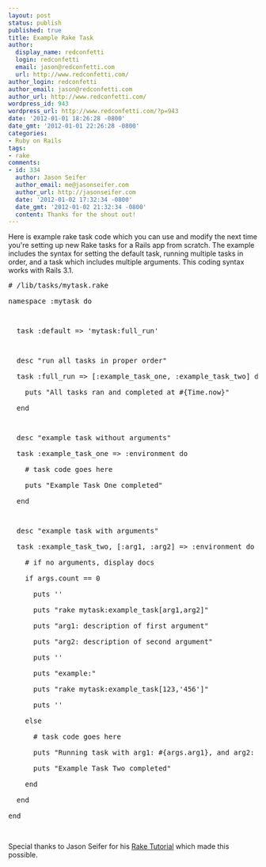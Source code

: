 ```yaml
---
layout: post
status: publish
published: true
title: Example Rake Task
author:
  display_name: redconfetti
  login: redconfetti
  email: jason@redconfetti.com
  url: http://www.redconfetti.com/
author_login: redconfetti
author_email: jason@redconfetti.com
author_url: http://www.redconfetti.com/
wordpress_id: 943
wordpress_url: http://www.redconfetti.com/?p=943
date: '2012-01-01 18:26:28 -0800'
date_gmt: '2012-01-01 22:26:28 -0800'
categories:
- Ruby on Rails
tags:
- rake
comments:
- id: 334
  author: Jason Seifer
  author_email: me@jasonseifer.com
  author_url: http://jasonseifer.com
  date: '2012-01-02 17:32:34 -0800'
  date_gmt: '2012-01-02 21:32:34 -0800'
  content: Thanks for the shout out!
---
```

<p>Here is example rake task code which you can use and modify the next time you're setting up new Rake tasks for a Rails app from scratch. The example includes the syntax for setting the default task, running multiple tasks in order, and a task which includes multiple arguments. This coding syntax works with Rails 3.1.</p>
<pre class="brush:rails"># /lib/tasks/mytask.rake<br />
namespace :mytask do</p>
<p>  task :default => 'mytask:full_run'</p>
<p>  desc "run all tasks in proper order"<br />
  task :full_run => [:example_task_one, :example_task_two] do<br />
    puts "All tasks ran and completed at #{Time.now}"<br />
  end</p>
<p>  desc "example task without arguments"<br />
  task :example_task_one => :environment do<br />
    # task code goes here<br />
    puts "Example Task One completed"<br />
  end</p>
<p>  desc "example task with arguments"<br />
  task :example_task_two, [:arg1, :arg2] => :environment do |t, args|<br />
    # if no arguments, display docs<br />
    if args.count == 0<br />
      puts ''<br />
      puts "rake mytask:example_task[arg1,arg2]"<br />
      puts "arg1: description of first argument"<br />
      puts "arg2: description of second argument"<br />
      puts ''<br />
      puts "example:"<br />
      puts "rake mytask:example_task[123,'456']"<br />
      puts ''<br />
    else<br />
      # task code goes here<br />
      puts "Running task with arg1: #{args.arg1}, and arg2: #{args.arg2}"<br />
      puts "Example Task Two completed"<br />
    end<br />
  end<br />
end</pre><br />
Special thanks to Jason Seifer for his <a href="http://jasonseifer.com/2010/04/06/rake-tutorial" target="_blank">Rake Tutorial</a> which made this possible.</p>
